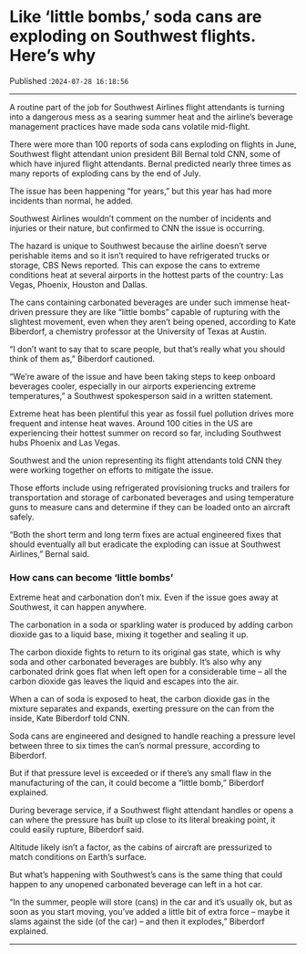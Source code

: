 # Like ‘little bombs,’ soda cans are exploding on Southwest flights. Here’s why

Published :`2024-07-28 16:18:56`

---

A routine part of the job for Southwest Airlines flight attendants is turning into a dangerous mess as a searing summer heat and the airline’s beverage management practices have made soda cans volatile mid-flight.

There were more than 100 reports of soda cans exploding on flights in June, Southwest flight attendant union president Bill Bernal told CNN, some of which have injured flight attendants. Bernal predicted nearly three times as many reports of exploding cans by the end of July.

The issue has been happening “for years,” but this year has had more incidents than normal, he added.

Southwest Airlines wouldn’t comment on the number of incidents and injuries or their nature, but confirmed to CNN the issue is occurring.

The hazard is unique to Southwest because the airline doesn’t serve perishable items and so it isn’t required to have refrigerated trucks or storage, CBS News reported. This can expose the cans to extreme conditions heat at several airports in the hottest parts of the country: Las Vegas, Phoenix, Houston and Dallas.

The cans containing carbonated beverages are under such immense heat-driven pressure they are like “little bombs” capable of rupturing with the slightest movement, even when they aren’t being opened, according to Kate Biberdorf, a chemistry professor at the University of Texas at Austin.

“I don’t want to say that to scare people, but that’s really what you should think of them as,” Biberdorf cautioned.

“We’re aware of the issue and have been taking steps to keep onboard beverages cooler, especially in our airports experiencing extreme temperatures,” a Southwest spokesperson said in a written statement.

Extreme heat has been plentiful this year as fossil fuel pollution drives more frequent and intense heat waves. Around 100 cities in the US are experiencing their hottest summer on record so far, including Southwest hubs Phoenix and Las Vegas.

Southwest and the union representing its flight attendants told CNN they were working together on efforts to mitigate the issue.

Those efforts include using refrigerated provisioning trucks and trailers for transportation and storage of carbonated beverages and using temperature guns to measure cans and determine if they can be loaded onto an aircraft safely.

“Both the short term and long term fixes are actual engineered fixes that should eventually all but eradicate the exploding can issue at Southwest Airlines,” Bernal said.

### How cans can become ‘little bombs’

Extreme heat and carbonation don’t mix. Even if the issue goes away at Southwest, it can happen anywhere.

The carbonation in a soda or sparkling water is produced by adding carbon dioxide gas to a liquid base, mixing it together and sealing it up.

The carbon dioxide fights to return to its original gas state, which is why soda and other carbonated beverages are bubbly. It’s also why any carbonated drink goes flat when left open for a considerable time – all the carbon dioxide gas leaves the liquid and escapes into the air.

When a can of soda is exposed to heat, the carbon dioxide gas in the mixture separates and expands, exerting pressure on the can from the inside, Kate Biberdorf told CNN.

Soda cans are engineered and designed to handle reaching a pressure level between three to six times the can’s normal pressure, according to Biberdorf.

But if that pressure level is exceeded or if there’s any small flaw in the manufacturing of the can, it could become a “little bomb,” Biberdorf explained.

During beverage service, if a Southwest flight attendant handles or opens a can where the pressure has built up close to its literal breaking point, it could easily rupture, Biberdorf said.

Altitude likely isn’t a factor, as the cabins of aircraft are pressurized to match conditions on Earth’s surface.

But what’s happening with Southwest’s cans is the same thing that could happen to any unopened carbonated beverage can left in a hot car.

“In the summer, people will store (cans) in the car and it’s usually ok, but as soon as you start moving, you’ve added a little bit of extra force – maybe it slams against the side (of the car) – and then it explodes,” Biberdorf explained.

---

